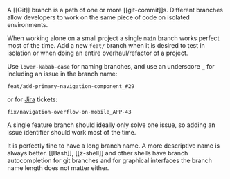 A [[Git]] branch is a path of one or more [[git-commit]]s.
Different branches allow developers to work on the same piece of code on isolated environments.

When working alone on a small project a single `main` branch works perfect most of the time.
Add a new `feat/` branch when it is desired to test in isolation or when doing an entire overhaul/refactor of a project.

Use `lower-kabab-case` for naming branches, and use an underscore `_` for including an issue in the branch name:
```
feat/add-primary-navigation-component_#29
```

or for [Jira](https://www.atlassian.com/software/jira) tickets:
```
fix/navigation-overflow-on-mobile_APP-43
```

A single feature branch should ideally only solve one issue, so adding an issue identifier should work most of the time.

It is perfectly fine to have a long branch name.
A more descriptive name is always better.
[[Bash]], [[z-shell]] and other shells have branch autocompletion for git branches and for graphical interfaces the branch name length does not matter either.
